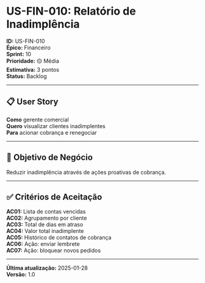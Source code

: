 # US-FIN-010: Relatório de Inadimplência

**ID:** US-FIN-010  
**Épico:** Financeiro  
**Sprint:** 10  
**Prioridade:** 🟡 Média  
**Estimativa:** 3 pontos  
**Status:** Backlog

---

## 📋 User Story

**Como** gerente comercial  
**Quero** visualizar clientes inadimplentes  
**Para** acionar cobrança e renegociar

---

## 🎯 Objetivo de Negócio

Reduzir inadimplência através de ações proativas de cobrança.

---

## ✅ Critérios de Aceitação

**AC01:** Lista de contas vencidas  
**AC02:** Agrupamento por cliente  
**AC03:** Total de dias em atraso  
**AC04:** Valor total inadimplente  
**AC05:** Histórico de contatos de cobrança  
**AC06:** Ação: enviar lembrete  
**AC07:** Ação: bloquear novos pedidos

---

**Última atualização:** 2025-01-28  
**Versão:** 1.0
